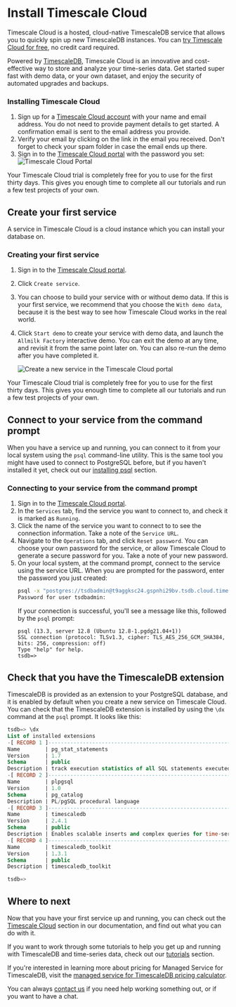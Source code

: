 # Install Timescale Cloud
Timescale Cloud is a hosted, cloud-native TimescaleDB service that allows you to
quickly spin up new TimescaleDB instances. You can
[try Timescale Cloud for free][sign-up], no credit card required.

Powered by [TimescaleDB][timescale-features], Timescale Cloud is an innovative
and cost-effective way to store and analyze your time-series data. Get started
super fast with demo data, or your own dataset, and enjoy the security of
automated upgrades and backups.

<procedure>

### Installing Timescale Cloud
1.  Sign up for a [Timescale Cloud account][sign-up] with your
    name and email address. You do not need to provide payment details to
    get started. A confirmation email is sent to the email address you provide.
1.  Verify your email by clicking on the link in the email you received. Don't
    forget to check your spam folder in case the email ends up there.
1.  Sign in to the [Timescale Cloud portal][tsc-portal] with the
    password you set:
    <img class="main-content__illustration" src="https://s3.amazonaws.com/assets.timescale.com/docs/images/tsc-portal-noservices.png" alt="Timescale Cloud Portal"/>

<highlight type="important">
Your Timescale Cloud trial is completely free for you to use for the first
thirty days. This gives you enough time to complete all our tutorials and run a
few test projects of your own.
</highlight>

</procedure>

## Create your first service
A service in Timescale Cloud is a cloud instance which you can install your
database on.

<procedure>

### Creating your first service
1.  Sign in to the [Timescale Cloud portal][tsc-portal].
1.  Click `Create service`.
1.  You can choose to build your service with or without demo data. If this is
    your first service, we recommend that you choose the `With demo data`,
    because it is the best way to see how Timescale Cloud works in the real
    world.
1.  Click `Start demo` to create your service with demo data, and launch
    the `Allmilk Factory` interactive demo. You can exit the demo at any time,
    and revisit it from the same point later on. You can also re-run the demo
    after you have completed it.

    <img class="main-content__illustration" src="https://s3.amazonaws.com/assets.timescale.com/docs/images/tsc-new-service.png" alt="Create a new service in the Timescale Cloud portal"/>

<highlight type="important">
Your Timescale Cloud trial is completely free for you to use for the first
thirty days. This gives you enough time to complete all our tutorials and run a
few test projects of your own.
</highlight>

</procedure>

## Connect to your service from the command prompt
When you have a service up and running, you can connect to it from your local
system using the `psql` command-line utility. This is the same tool you might
have used to connect to PostgreSQL before, but if you haven't installed it yet,
check out our [installing psql][install-psql] section.

<procedure>

### Connecting to your service from the command prompt
1.  Sign in to the [Timescale Cloud portal][tsc-portal].
1.  In the `Services` tab, find the service you want to connect to, and check
    it is marked as `Running`.
1.  Click the name of the service you want to connect to to see the connection
    information. Take a note of the `Service URL`.
1.  Navigate to the `Operations` tab, and click `Reset password`. You can choose
    your own password for the service, or allow Timescale Cloud to generate a
    secure password for you. Take a note of your new password.
1.  On your local system, at the command prompt, connect to the service using
    the service URL. When you are prompted for the password, enter the password
    you just created:
    ```bash
    psql -x "postgres://tsdbadmin@t9aggksc24.gspnhi29bv.tsdb.cloud.timescale.com:33251/tsdb?sslmode=require"
    Password for user tsdbadmin:
    ```
    If your connection is successful, you'll see a message like this, followed
    by the `psql` prompt:
    ```
    psql (13.3, server 12.8 (Ubuntu 12.8-1.pgdg21.04+1))
    SSL connection (protocol: TLSv1.3, cipher: TLS_AES_256_GCM_SHA384, bits: 256, compression: off)
    Type "help" for help.
    tsdb=>
    ```

</procedure>

## Check that you have the TimescaleDB extension
TimescaleDB is provided as an extension to your PostgreSQL database, and it is
enabled by default when you create a new service on Timescale Cloud. You can
check that the TimescaleDB extension is installed by using the `\dx` command at
the `psql` prompt. It looks like this:
```sql
tsdb=> \dx
List of installed extensions
-[ RECORD 1 ]------------------------------------------------------------------
Name        | pg_stat_statements
Version     | 1.7
Schema      | public
Description | track execution statistics of all SQL statements executed
-[ RECORD 2 ]------------------------------------------------------------------
Name        | plpgsql
Version     | 1.0
Schema      | pg_catalog
Description | PL/pgSQL procedural language
-[ RECORD 3 ]------------------------------------------------------------------
Name        | timescaledb
Version     | 2.4.1
Schema      | public
Description | Enables scalable inserts and complex queries for time-series data
-[ RECORD 4 ]------------------------------------------------------------------
Name        | timescaledb_toolkit
Version     | 1.3.1
Schema      | public
Description | timescaledb_toolkit

tsdb=>
```

## Where to next
Now that you have your first service up and running, you can check out the
[Timescale Cloud][tsc-docs] section in our documentation, and
find out what you can do with it.

If you want to work through some tutorials to help you get up and running with
TimescaleDB and time-series data, check out our [tutorials][tutorials] section.

If you're interested in learning more about pricing for Managed Service for
TimescaleDB, visit the
[managed service for TimescaleDB pricing calculator][timescale-pricing].

You can always [contact us][contact] if you need help working something out, or
if you want to have a chat.


[tsc-portal]: https://console.cloud.timescale.com/
[sign-up]: https://www.timescale.com/timescale-signup
[timescale-features]: https://www.timescale.com/products/#Features
[timescale-pricing]: https://www.timescale.com/products#cloud-pricing
[contact]: https://www.timescale.com/contact
[install-psql]: /timescaledb/:currentVersion:/how-to-guides/connecting/psql/
[tsc-docs]: cloud/:currentVersion:/index/
[tutorials]: /timescaledb/:currentVersion:/tutorials/
